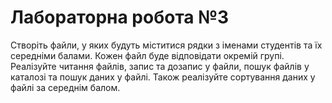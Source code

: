 # Лабораторна робота №3

Створіть файли, у яких будуть міститися рядки з іменами студентів та їх
середніми балами. Кожен файл буде відповідати окремій групі.
Реалізуйте читання файлів, запис та дозапис у файли, пошук файлів у каталозі
та пошук даних у файлі. Також реалізуйте сортування даних у файлі за
середнім балом.